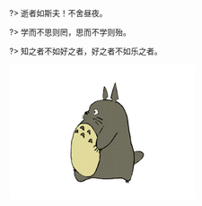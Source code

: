 ?> 逝者如斯夫！不舍昼夜。

?> 学而不思则罔，思而不学则殆。

?> 知之者不如好之者，好之者不如乐之者。

![img](_media/%E9%BE%99%E7%8C%AB.gif ':size=300')
